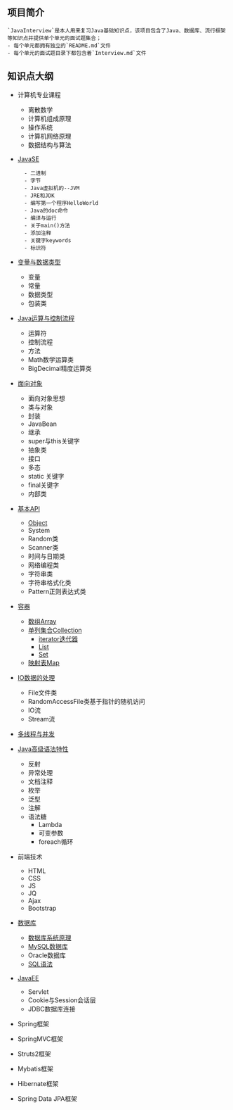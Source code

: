 ## 项目简介
	`JavaInterview`是本人用来复习Java基础知识点，该项目包含了Java、数据库、流行框架等知识点并提供单个单元的面试题集合；
	- 每个单元都拥有独立的`README.md`文件
	- 每个单元的面试题目录下都包含着`Interview.md`文件 

## 知识点大纲

- 计算机专业课程
	- 离散数学
	- 计算机组成原理
	- 操作系统
	- 计算机网络原理
	- 数据结构与算法

- [JavaSE](JavaSE/0Java基本常识/ReadMe.md)

		- 二进制
		- 字节
		- Java虚拟机的--JVM
		- JRE和JDK
		- 编写第一个程序HelloWorld
		- Java的doc命令
		- 编译与运行
		- 关于main()方法
		- 添加注释
		- 关键字keywords
		- 标识符
		
- [变量与数据类型](JavaSE/1变量与数据类型/ReadMe.md)

	- 变量
	- 常量
	- 数据类型
	- 包装类
		
- [Java运算与控制流程](JavaSE/2Java运算与控制流程/ReadMe.md)

	- 运算符
	- 控制流程
	- 方法
	- Math数学运算类
	- BigDecimal精度运算类
		
- [面向对象](JavaSE/3面向对象/ReadMe.md)

	- 面向对象思想
	- 类与对象
	- 封装
	- JavaBean
	- 继承
	- super与this关键字
	- 抽象类
	- 接口
	- 多态
	- static 关键字
	- final关键字
	- 内部类
		
- [基本API](JavaSE/4基本API/ReadMe.md)

	- [Object](JavaSE/4基本API/1.Object类/README.md)
	- System
	- Random类
	- Scanner类
	- 时间与日期类
	- 网络编程类
	- 字符串类
	- 字符串格式化类
	- Pattern正则表达式类
		
- [容器](JavaSE/5容器/ReadMe.md)

	- [数组Array](JavaSE/5容器/1.数组Array/ReadMe.md)
	- [单列集合Collection](JavaSE/5容器/2.单列集合Collection/iterator/ReadMe.md)
		- [iterator迭代器](JavaSE/5容器/2.单列集合Collection/ReadMe.md)
		- [List](JavaSE/5容器/2.单列集合Collection/List/ReadMe.md)
		- [Set](JavaSE/5容器/2.单列集合Collection/Set/ReadMe.md)
	- [映射表Map](JavaSE/5容器/3.映射表Map/ReadMe.md)
		
- [IO数据的处理](JavaSE/5容器/ReadMe.md)

	- File文件类
	- RandomAccessFile类基于指针的随机访问
	- IO流	
	- Stream流	
		
- [多线程与并发](JavaSE/5容器/ReadMe.md)
		
- [Java高级语法特性](JavaSE/5容器/ReadMe.md)
	- 反射
	- 异常处理
	- 文档注释
	- 枚举
	- 泛型
	- 注解
	- 语法糖
		- Lambda
		- 可变参数
		- foreach循环

- 前端技术
	- HTML
	- CSS
	- JS
	- JQ
	- Ajax
	- Bootstrap
	
- [数据库](数据库)

	- [数据库系统原理](数据库/1.数据库系统原理)
	- [MySQL数据库](数据库/2.MySQL)
	- Oracle数据库
	- [SQL语法](数据库/3.SQL语法)
	
- [JavaEE](JavaEE)
	- Servlet
	- Cookie与Session会话层
	- JDBC数据库连接
	
- Spring框架
- SpringMVC框架
- Struts2框架
- Mybatis框架
- Hibernate框架
- Spring Data JPA框架
